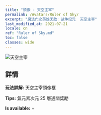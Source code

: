 ```yaml
---
title: "頭像 - 天空主宰"
permalink: /Avatars/Ruler of Sky/
excerpt: "魔法门之英雄无敌：战争纪元  天空主宰"
last_modified_at: 2021-07-21
locale: cn
ref: "Ruler of Sky.md"
toc: false
classes: wide
---
```

 ![天空主宰](/images/a/avatarFrame_41.png)

## 詳情

 **玩法詳解:** 天空主宰頭像框 

 **Tips:** 氣元素次元 25 層通關獎勵 

 **Is available:**  + 

